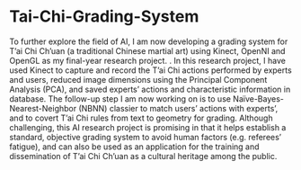 Tai-Chi-Grading-System
======================

To further explore the field of AI, I am now developing a grading system for T’ai Chi Ch’uan 
(a traditional Chinese martial art) using Kinect, OpenNI and OpenGL as my final-year research project. 
. In this research project, I have used Kinect to capture and record the 
T’ai Chi actions performed by experts and users, reduced image dimensions using the Principal Component Analysis (PCA),
and saved experts’ actions and characteristic information in database. The follow-up step I am now working on is 
to use Naïve-Bayes-Nearest-Neighbor (NBNN) classier to match users’ actions with experts’, and to covert T’ai Chi rules
from text to geometry for grading. Although challenging, this AI research project is promising in that it helps establish 
a standard, objective grading system to avoid human factors (e.g. referees’ fatigue), and can also be used as an 
application for the training and dissemination of T’ai Chi Ch’uan as a cultural heritage among the public.
